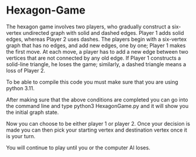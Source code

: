# Hexagon-Game

The hexagon game involves two players, who gradually construct a six-vertex undirected graph with solid and dashed edges. Player 1 adds solid edges, whereas Player 2 uses dashes. The players begin with a six-vertex graph that has no edges, and add new edges, one by one; Player 1 makes the first move. At each move, a player has to add a new edge between two vertices that are not connected by any old edge. If Player 1 constructs a solid-line triangle, he loses the game; similarly, a dashed triangle means a loss of Player 2.

To be able to compile this code you must make sure that you are using python 3.11.

After making sure that the above conditions are completed you can go into the command line and type python3 HexagonGame.py and it will show you the initial graph state.

Now you can choose to be either player 1 or player 2. Once your decision is made you can then pick your starting vertex and destination vertex once it is your turn.

You will continue to play until you or the computer AI loses.
